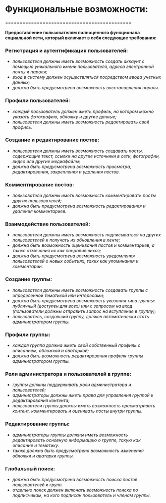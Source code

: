 # Функциональные возможности:

============================================

**Предоставление пользователям полноценного функционала социальной сети, который включает в себя следующие требования:**

### Регистрация и аутентификация пользователей:

- *пользователи должны иметь возможность создать аккаунт с помощью уникального имени пользователя, адреса электронной почты и пароля;*
- *вход в систему должен осуществляться посредством ввода учетных данных;*
- *должна быть предусмотрена возможность восстановления пароля.*

### Профили пользователей:

- *каждый пользователь должен иметь профиль, на котором можно указать фотографию, обложку и другие данные;*
- *пользователи должны иметь возможность редактировать свой профиль.*

### Создание и редактирование постов:

- *пользователи должны иметь возможность создавать посты, содержащие текст, ссылки на другие источники в сети, фотографии, видео или другие медиафайлы;*
- *должна быть предусмотрена возможность просмотра, редактирования, закрепления и удаления постов.*

### Комментирование постов:

- *пользователи должны иметь возможность комментировать посты других пользователей;*
- *должна быть предусмотрена возможность редактирования и удаления комментариев.*

### Взаимодействие пользователей:

- *пользователи должны иметь возможность подписываться на других пользователей и получать их обновления в ленте;*
- *должна быть возможность оценивания постов и комментариев, а также отмечания их как понравившихся;*
- *должна быть предусмотрена возможность уведомления пользователей о новых событиях, таких как упоминания и комментарии.*

### Создание группы:

- *пользователи должны иметь возможность создавать группы с определенной тематикой или интересами;*
- *должна быть предусмотрена возможность указания типа группы: публичный (доступен для всех) или с запросом на вход (пользователи должны отправить запрос на вступление в группу);*
- *пользователь, создавший группу, должен автоматически стать администратором группы.*

### Профили группы:

- *каждая группа должна иметь свой собственный профиль с описанием, обложкой и аватаркой;*
- *должна быть возможность редактирования профиля группы администратором группы.*

### Роли администратора и пользователей в группе:

- *группы должны поддерживать роли администратора и пользователей;*
- *администраторы должны иметь права для управления группой и редактирования контента;*
- *пользователи группы должны иметь возможность просматривать контент, комментировать и оценивать посты внутри группы.*

### Редактирование группы:

- *администраторы группы должны иметь возможность редактировать основную информацию о группе, такую как описание и тематику.*
- *также должна быть предусмотрена возможность изменения обложки и аватарки группы.*

### Глобальный поиск:

- *должна быть предусмотрена возможность поиска постов пользователей и групп.*
- *отдельно поиск должен включать возможность поиска по подписчикам, на кого подписан пользователь и членам группы.*